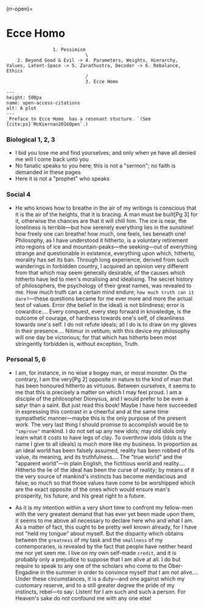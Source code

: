(rr-open)=
# Ecce Homo


                     1. Pessimism
                                 \
        2. Beyond Good & Evil -> 4. Parameters, Weights, Hierarchy, Values, Latent-Space -> 5. Zarathustra, Decoder -> 6. Rebalance, Ethics
                                 /
                                 3. Ecce Homo


```{figure} https://upload.wikimedia.org/wikipedia/commons/thumb/1/1b/Nietzsche187a.jpg/1200px-Nietzsche187a.jpg
---
height: 500px
name: open-access-citations
alt: A plot 
---
_Preface to Ecce Homo_ has a resonant stucture. `(See {cite:ps}`McKiernan2016Open`.)
```

### Biological 1, 2, 3
- I bid you lose me and find yourselves; and only when ye have all denied me will I come back unto you
- No fanatic speaks to you here; this is not a "sermon"; no faith is demanded in these pages
- Here it is not a "prophet" who speaks

### Social 4
- He who knows how to breathe in the air of my writings is conscious that it is the air of the heights, that it is bracing. A man must be built[Pg 3] for it, otherwise the chances are that it will chill him. The ice is near, the loneliness is terrible—but how serenely everything lies in the sunshine! how freely one can breathe! how much, one feels, lies beneath one! Philosophy, as I have understood it hitherto, is a voluntary retirement into regions of ice and mountain-peaks—the seeking—out of everything strange and questionable in existence, everything upon which, hitherto, morality has set its ban. Through long experience, derived from such wanderings in forbidden country, I acquired an opinion very different from that which may seem generally desirable, of the causes which hitherto have led to men's moralising and idealising. The secret history of philosophers, the psychology of their great names, was revealed to me. How much truth can a certain mind endure; `how much truth can it dare?`—these questions became for me ever more and more the actual test of values. Error (the belief in the ideal) is not blindness; error is cowardice.... Every conquest, every step forward in knowledge, is the outcome of courage, of hardness towards one's self, of cleanliness towards one's self. I do not refute ideals; all I do is to draw on my gloves in their presence.... Nitimur in vetitum; with this device my philosophy will one day be victorious; for that which has hitherto been most stringently forbidden is, without exception, Truth.

### Personal 5, 6
- I am, for instance, in no wise a bogey man, or moral monster. On the contrary, I am the very[Pg 2] opposite in nature to the kind of man that has been honoured hitherto as virtuous. Between ourselves, it seems to me that this is precisely a matter on which I may feel proud. I am a disciple of the philosopher Dionysus, and I would prefer to be even a satyr than a saint. But just read this book! Maybe I have here succeeded in expressing this contrast in a cheerful and at the same time sympathetic manner—maybe this is the only purpose of the present work.
The very last thing I should promise to accomplish would be to `"improve"` mankind. I do not set up any new idols; may old idols only learn what it costs to have legs of clay. To overthrow idols (idols is the name I give to all ideals) is much more like my business. In proportion as an ideal world has been falsely assumed, reality has been robbed of its value, its meaning, and its truthfulness.... The "true world" and the "apparent world"—in plain English, the fictitious world and reality.... Hitherto the lie of the ideal has been the curse of reality; by means of it the very source of mankind's instincts has become mendacious and false; so much so that those values have come to be worshipped which are the exact opposite of the ones which would ensure man's prosperity, his future, and his great right to a future.

- As it is my intention within a very short time to confront my fellow-men with the very greatest demand that has ever yet been made upon them, it seems to me above all necessary to declare here who and what I am. As a matter of fact, this ought to be pretty well known already, for I have not "held my tongue" about myself. But the disparity which obtains between the `greatness` of my task and the `smallness` of my contemporaries, is revealed by the fact that people have neither heard me nor yet seen me. I live on my own self-made `credit`, and it is probably only a prejudice to suppose that I am alive at all. I do but require to speak to any one of the scholars who come to the Ober-Engadine in the summer in order to convince myself that I am not alive.... Under these circumstances, it is a duty—and one against which my customary reserve, and to a still greater degree the pride of my instincts, rebel—to say: Listen! for I am such and such a person. For Heaven's sake do not confound me with any one else!
